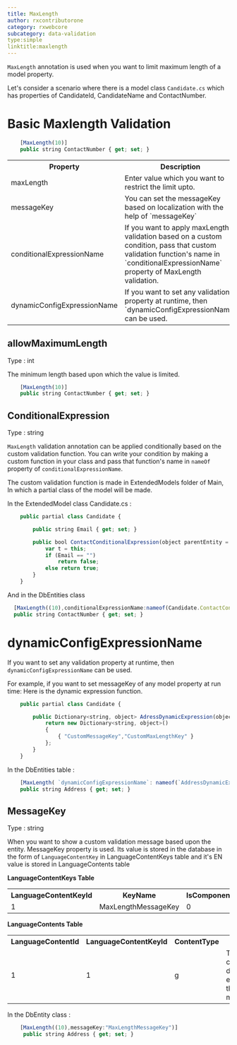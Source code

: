 ```yaml
---
title: MaxLength
author: rxcontributorone
category: rxwebcore
subcategory: data-validation
type:simple
linktitle:maxlength 
---
```


`MaxLength` annotation is used when you want to limit maximum length of a model property. 

Let's consider a scenario where there is a model class `Candidate.cs` which has properties of  CandidateId, CandidateName and ContactNumber.

# Basic Maxlength Validation

````js
    [MaxLength(10)]
    public string ContactNumber { get; set; }
````
<table class="table table-bordered">
<tr><th>Property</th><th>Description</th><th>Syntax</th></tr>
<tr><td>maxLength</td><td>Enter value which you want to restrict the limit upto.</td><td> [MaxLength(10)] </td></tr>
<tr><td>messageKey</td><td>You can set the messageKey based on localization with the help of `messageKey`</td><td> [MaxLength(`messageKey`: "maxLengthMessageKey" )]</td></tr>
<tr><td>conditionalExpressionName</td><td>If you want to apply maxLength validation based on a custom condition, pass that custom validation function's name in `conditionalExpressionName` property of MaxLength validation.</td><td>  [MaxLength(`conditionalExpressionName`:nameof(`User.ContactConditionalExpression`))] </td></tr>
<tr><td>dynamicConfigExpressionName</td><td>If you want to set any validation property at runtime, then `dynamicConfigExpressionName` can be used.</td><td>[MaxLength(`dynamicConfigExpressionName`:nameof(`AdressDynamicExpression`))]</td></tr>
</table>

## allowMaximumLength
Type : int

The minimum length based upon which the value is limited.

````js
    [MaxLength(10)]
    public string ContactNumber { get; set; }
````

## ConditionalExpression 
Type : string

`MaxLength` validation annotation can be applied conditionally based on the custom validation function. You can write your condition by making a custom function in your class and pass that function's name in `nameOf` property of `conditionalExpressionName`. 

The custom validation function is made in ExtendedModels folder of Main, In which a partial class of the model will be made.

In the ExtendedModel class
Candidate.cs :

````js
    public partial class Candidate {

        public string Email { get; set; }

        public bool ContactConditionalExpression(object parentEntity = null) {
            var t = this;
            if (Email == "")
                return false;
            else return true;
        }
    }
````

And in the DbEntities class

````js
  [MaxLength((10),conditionalExpressionName:nameof(Candidate.ContactConditionalExpression))]
  public string ContactNumber { get; set; }
````

# dynamicConfigExpressionName

If you want to set any validation property at runtime, then `dynamicConfigExpressionName` can be used. 

For example, if you want to set messageKey of any model property at run time:
Here is the dynamic expression function.

````js
    public partial class Candidate {

        public Dictionary<string, object> AdressDynamicExpression(object parentEntity = null) {
            return new Dictionary<string, object>()
            {
                { "CustomMessageKey","CustomMaxLengthKey" }
            };
        }
    }

````

In the DbEntities table :

````js
    [MaxLength( `dynamicConfigExpressionName`: nameof(`AddressDynamicExpression`))]
    public string Address { get; set; }
````

## MessageKey
Type : string

When you want to show a custom validation message based upon the entity. MessageKey property is used. Its value is stored in the database in the form of `LanguageContentKey` in LanguageContentKeys table and it's EN value is stored in LanguageContents table

**LanguageContentKeys Table**

<table class="table table-bordered">
<tr><th>LanguageContentKeyId</th><th>KeyName</th><th>IsComponent</th></tr>
<tr><td>1</td><td>MaxLengthMessageKey</td><td>0</td>
</table>

**LanguageContents Table**

<table class="table table-bordered">
<tr><th>LanguageContentId</th><th>LanguageContentKeyId</th><th>ContentType</th><th>En</th><th>Fr</th></tr>
<tr><td>1</td><td>1</td><td>g</td><td>This candidate data exceeds the maxLength</td><td>NULL</td></tr>
</table>

In the DbEntity class : 

````js
    [MaxLength((10),messageKey:"MaxLengthMessageKey")]
     public string Address { get; set; }
````

